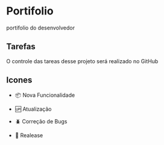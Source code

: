 # Portifolio

portifolio do desenvolvedor

## Tarefas

O controle das tareas desse projeto será realizado no GitHub
## Icones

- :package: Nova Funcionalidade

- :up: Atualização

- :beetle: Correção de Bugs

- :checkered_flag: Realease

